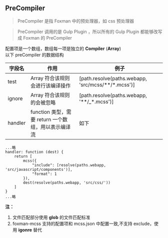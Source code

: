 ## PreCompiler
> PreCompiler 是指 Foxman 中的预处理器，如 css 预处理器  

> PreCompiler 调用的是 Gulp Plugin ，所以所有的 Gulp Plugin 都能够改写成 Foxman 的 PreCompiler


配置项是一个数组，数组每一项是独立的 **Compiler** (**Array<Compiler>**)  
以下 preCompiler 的数据结构  

字段名 | 作用 | 例子
---- | --- | ---
test | Array<path> 符合该规则会进行该编译操作 | [path.resolve(paths.webapp, 'src/mcss/**/*.mcss')]
ignore | Array<path> 符合该规则的会被忽略 | [path.resolve(paths.webapp, '**/_*.mcss')]
handler | function 类型，需要 return 一个数组，用以表示编译流| 如下

```
...略
handler: function (dest) {
    return [
        mcss({
            "include": [resolve(paths.webapp, 'src/javascript/components')],
            "format": 1
        }),
        dest(resolve(paths.webapp, 'src/css/'))
    ]
}
...略
```
**注：**  
1. 文件匹配部分使用 **glob** 的文件匹配标准  
2. foxman-mcss 支持的配置项和 mcss.json 中配置一致,不支持 exclude，使用 **igonre** 替代
